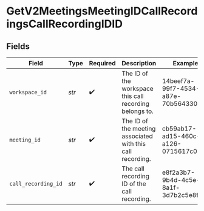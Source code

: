 # GetV2MeetingsMeetingIDCallRecordingsCallRecordingIDID


## Fields

| Field                                                      | Type                                                       | Required                                                   | Description                                                | Example                                                    |
| ---------------------------------------------------------- | ---------------------------------------------------------- | ---------------------------------------------------------- | ---------------------------------------------------------- | ---------------------------------------------------------- |
| `workspace_id`                                             | *str*                                                      | :heavy_check_mark:                                         | The ID of the workspace this call recording belongs to.    | 14beef7a-99f7-4534-a87e-70b564330a4c                       |
| `meeting_id`                                               | *str*                                                      | :heavy_check_mark:                                         | The ID of the meeting associated with this call recording. | cb59ab17-ad15-460c-a126-0715617c0853                       |
| `call_recording_id`                                        | *str*                                                      | :heavy_check_mark:                                         | The call recording ID of the call recording.               | e8f2a3b7-9b4d-4c5e-8a1f-3d7b2c5e8f9a                       |